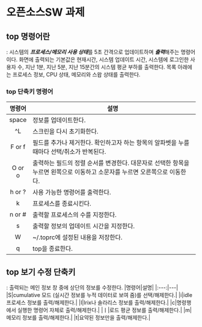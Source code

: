 # 오픈소스SW 과제

## top 명령어란
: 시스템의 ***프로세스/메모리 사용 상태***를 5초 간격으로 업데이트하며 ***출력***해주는 명령어이다. 화면에 출력되는 기본값은 현재시간, 시스템 업데이트 시간, 시스템에 로그인한 사용자 수, 지난 1분, 지난 5분, 지난 15분간의 시스템 평균 부하를 출력한다. 목록 아래에는 프로세스 정보, CPU 상태, 메모리와 스왑 상태를 출력한다. 

### top 단축키 명령어
|명령어|설명|
|:---:|---|
|space|정보를 업데이트한다.|
|^L|스크린을 다시 초기화한다.|
|F or f|필드를 추가나 제거한다. 확인하고자 하는 항목의 알파벳을 누를 때마다 선택/취소가 반복된다.|
|O or o|출력하는 필드의 정렬 순서를 변경한다. 대문자로 선택한 항목을 누르면 왼쪽으로 이동하고 소문자를 누르면 오른쪽으로 이동한다.|
|h or ?|사용 가능한 명령어를 출력한다.|
|k|프로세스를 종료시킨다.|
|n or #|출력할 프로세스의 수를 지정한다.|
|s|출력할 정보의 업데이트 시간을 지정한다.|
|W|~/.toprc에 설정된 내용을 저장한다.|
|q|top을 종료한다.|

## top 보기 수정 단축키
: 출력되는 메인 정보 창 중에 상단의 정보를 수정한다.
|명령어|설명|
|:---:|---|
|S|cumulative 모드 (실시간 정보를 누적 데이터로 보여 줌)를 선택/해제한다.|
|i|idle 프로세스 정보를 출력/해제한다.|
|I|Irix나 솔라리스 정보를 출력/해제한다.|
|c|명령행에서 실행한 명령어 자체로 출력/해제한다.|
|ㅣ|로드 평균 정보를 출력/해제한다.|
|m|메모리 정보를 출력/해제한다.|
|t|요약된 정보만을 출력/해제한다.|
